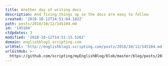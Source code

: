 ```yaml
---
title: Another day of writing docs
description: And fixing things up so the docs are easy to follow
created: '2018-10-12T14:51:04.182Z'
path: posts/2018/10/12/145104.md
id: '145104'
ctUpdates: 3
modified: '2018-10-12T14:51:15.526Z'
domain: englishblog1.scripting.com
urlHtml: 'http://englishblog1.scripting.com/posts/2018/10/12/145104.md'
urlGitHub: >-
  https://github.com/scripting/myEnglishBlog/blob/master/blog/posts/2018/10/12/145104.md
---
```


